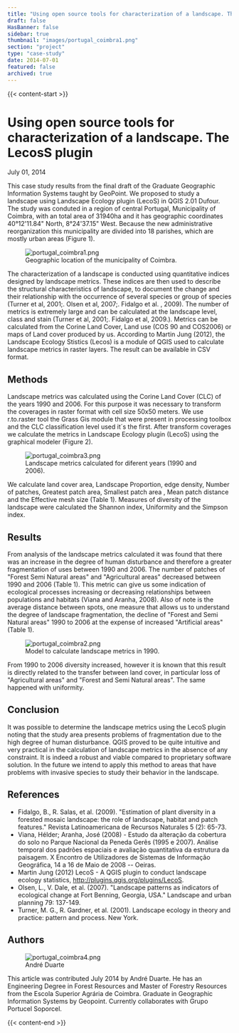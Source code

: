 ```yaml
---
title: "Using open source tools for characterization of a landscape. The LecosS plugin"
draft: false
HasBanner: false
sidebar: true
thumbnail: "images/portugal_coimbra1.png"
section: "project"
type: "case-study"
date: 2014-07-01
featured: false
archived: true
---
```

{{< content-start >}}

# Using open source tools for characterization of a landscape. The LecosS plugin

<p class="is-size-6 is-italic has-text-weight-medium">
  <span class="icon">
    <i class="fas fa-calendar-alt"></i>
  </span>
  <span>July 01, 2014</span>
</p>


This case study results from the final draft of the Graduate Geographic Information Systems taught by GeoPoint. We proposed to study a landscape using Landscape Ecology plugin (LecoS) in QGIS 2.01 Dufour. The study was conduted in a region of central Portugal, Municipality of Coimbra, with an total area of 31940ha and it has geographic coordinates 40°12\'11.84\" North, 8°24\'37.15\" West. Because the new administrative reorganization this municipality are divided into 18 parishes, which are mostly urban areas (Figure 1).

<figure>
<img src="../images/portugal_coimbra1.png" class="align-left" alt="portugal_coimbra1.png" />
<figcaption>Geographic location of the municipality of Coimbra.</figcaption>
</figure>

The characterization of a landscape is conducted using quantitative indices designed by landscape metrics. These indices are then used to describe the structural characteristics of landscape, to document the change and their relationship with the occurrence of several species or group of species (Turner et al, 2001;. Olsen et al, 2007;. Fidalgo et al. , 2009). The number of metrics is extremely large and can be calculated at the landscape level, class and stain (Turner et al, 2001;. Fidalgo et al, 2009.). Metrics can be calculated from the Corine Land Cover, Land use (COS 90 and COS2006) or maps of Land cover produced by us. According to Martin Jung (2012), the Landscape Ecology Stistics (Lecos) is a module of QGIS used to calculate landscape metrics in raster layers. The result can be available in CSV format.

## Methods

Landscape metrics was calculated using the Corine Land Cover (CLC) of the years 1990 and 2006. For this purpose it was necessary to transform the coverages in raster format with cell size 50x50 meters. We use r.to.raster tool the Grass Gis module that were present in processing toolbox and the CLC classification level used it´s the first. After transform coverages we calculate the metrics in Landscape Ecology plugin (LecoS) using the graphical modeler (Figure 2).

<figure>
<img src="../images/portugal_coimbra3.png" class="align-left" alt="portugal_coimbra3.png" />
<figcaption>Landscape metrics calculated for diferent years (1990 and 2006).</figcaption>
</figure>

We calculate land cover area, Landscape Proportion, edge density, Number of patches, Greatest patch area, Smallest patch area , Mean patch distance and the Effective mesh size (Table 1). Measures of diversity of the landscape were calculated the Shannon index, Uniformity and the Simpson index.

## Results

From analysis of the landscape metrics calculated it was found that there was an increase in the degree of human disturbance and therefore a greater fragmentation of uses between 1990 and 2006. The number of patches of "Forest Semi Natural areas" and "Agricultural areas" decreased between 1990 and 2006 (Table 1). This metric can give us some indication of ecological processes increasing or decreasing relationships between populations and habitats (Viana and Aranha, 2008). Also of note is the average distance between spots, one measure that allows us to understand the degree of landscape fragmentation, the decline of "Forest and Semi Natural areas" 1990 to 2006 at the expense of increased "Artificial areas" (Table 1).

<figure>
<img src="../images/portugal_coimbra2.png" class="align-left" alt="portugal_coimbra2.png" />
<figcaption>Model to calculate landscape metrics in 1990.</figcaption>
</figure>

From 1990 to 2006 diversity increased, however it is known that this result is directly related to the transfer between land cover, in particular loss of "Agricultural areas" and "Forest and Semi Natural areas". The same happened with uniformity.

## Conclusion

It was possible to determine the landscape metrics using the LecoS plugin noting that the study area presents problems of fragmentation due to the high degree of human disturbance. QGIS proved to be quite intuitive and very practical in the calculation of landscape metrics in the absence of any constraint. It is indeed a robust and viable compared to proprietary software solution. In the future we intend to apply this method to areas that have problems with invasive species to study their behavior in the landscape.

## References

-   Fidalgo, B., R. Salas, et al. (2009). \"Estimation of plant diversity in a forested mosaic landscape: the role of landscape, habitat and patch features.\" Revista Latinoamericana de Recursos Naturales 5 (2): 65-73.
-   Viana, Hélder; Aranha, José (2008) - Estudo da alteração da cobertura do solo no Parque Nacional da Peneda Gerês (1995 e 2007). Análise temporal dos padrões espaciais e avaliação quantitativa da estrutura da paisagem. X Encontro de Utilizadores de Sistemas de Informação Geográfica, 14 a 16 de Maio de 2008 -- Oeiras.
-   Martin Jung (2012) LecoS - A QGIS plugin to conduct landscape ecology statistics, <http://plugins.qgis.org/plugins/LecoS>.
-   Olsen, L., V. Dale, et al. (2007). \"Landscape patterns as indicators of ecological change at Fort Benning, Georgia, USA.\" Landscape and urban planning 79: 137-149.
-   Turner, M. G., R. Gardner, et al. (2001). Landscape ecology in theory and practice: pattern and process. New York.

## Authors

<figure>
<img src="../images/portugal_coimbra4.png" class="align-left" alt="portugal_coimbra4.png" />
<figcaption>André Duarte</figcaption>
</figure>

This article was contributed July 2014 by André Duarte. He has an Engineering Degree in Forest Resources and Master of Forestry Resources from the Escola Superior Agrária de Coimbra. Graduate in Geographic Information Systems by Geopoint. Currently collaborates with Grupo Portucel Soporcel.

{{< content-end >}}
